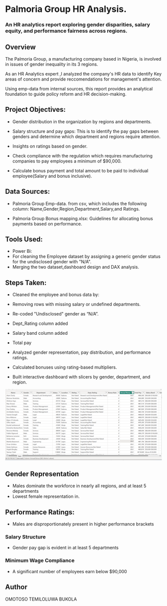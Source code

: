 # Palmoria Group HR Analysis.

### An HR analytics report exploring gender disparities, salary equity, and performance fairness across regions.


## Overview

The Palmoria Group, a manufacturing company based in Nigeria, is involved in issues
of gender inequality in its 3 regions. 

As an HR Analytics expert ,I analyzed the company's HR data to identify Key areas of concern and provide reccomendations for management's attention.

Using emp-data from internal sources, this report provides an analytical foundation to guide policy reform and HR decision-making.

## Project Objectives:

  -  Gender distribution in the organization by regions and departments.
    
  -  Salary structure and pay gaps: This is to identify the pay gaps between genders and determine which department and regions              require attention.
    
  -  Insights on ratings based on gender.
    
  -  Check compliance with the regulation which requires manufacturing companies to pay employees a minimum of $90,000.
    
  -  Calculate bonus payment and total amount to be paid  to individual employee(Salary and bonus inclusive).





## Data Sources:

  - Palmoria  Group Emp-data. from csv, which includes the following column: Name,Gender,Region,Department,Salary,and Ratings.
   
  - Palmoria Group Bonus mapping.xlsx: Guidelines for allocating bonus payments based on performance.


## Tools Used:

  - Power Bi:
  - For cleaning the Employee dataset by assigning a generic gender status for the undisclosed gender with "N/A".
  - Merging the two dataset,dashboard design and DAX analysis.


## Steps Taken:

- Cleaned the employee and bonus data by:
- Removing rows with missing salary or undefined departments.
- Re-coded "Undisclosed" gender as “N/A”.
- Dept_Rating  column added
- Salary band column added
- Total pay


- Analyzed gender representation, pay distribution, and performance ratings.
- Calculated bonuses using rating-based multipliers.
- Built interactive dashboard with slicers by gender, department, and region.



![Image](https://github.com/Omotoso-Bukola/Palmora-Group-Hr-Analysis-Project/blob/main/My%20table%20screenshot.png)


## Gender Representation
  -  Males dominate the workforce in nearly all regions, and at least 5 departments
  -  Lowest female representation in.

## Performance Ratings:
  -  Males are disproportionately present in higher performance brackets

### Salary Structure
  -  Gender pay gap is evident in at least 5 departments

### Minimum Wage Compliance
  -  A significant number of employees earn below $90,000


## Author

OMOTOSO TEMILOLUWA BUKOLA
